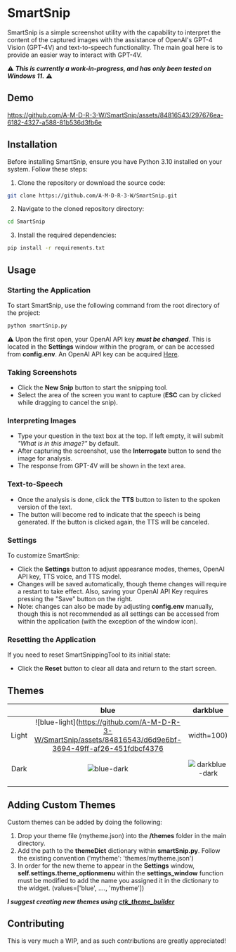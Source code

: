 # SmartSnip

SmartSnip is a simple screenshot utility with the capability to interpret the content of the captured images with the assistance of OpenAI's GPT-4 Vision (GPT-4V) and text-to-speech functionality. The main goal here is to provide an easier way to interact with GPT-4V.

⚠️ ***This is currently a work-in-progress, and has only been tested on Windows 11.*** ⚠️

## Demo

https://github.com/A-M-D-R-3-W/SmartSnip/assets/84816543/297676ea-6182-4327-a588-81b536d3fb6e

## Installation

Before installing SmartSnip, ensure you have Python 3.10 installed on your system. Follow these steps:

1. Clone the repository or download the source code:

```bash
git clone https://github.com/A-M-D-R-3-W/SmartSnip.git
```

2. Navigate to the cloned repository directory:

```bash
cd SmartSnip
```

3. Install the required dependencies:

```bash
pip install -r requirements.txt
```

## Usage

### Starting the Application

To start SmartSnip, use the following command from the root directory of the project:

```bash
python smartSnip.py
```

⚠️ Upon the first open, your OpenAI API key ***must be changed***. This is located in the **Settings** window within the program, or can be accessed from **config.env**. An OpenAI API key can be acquired [Here](https://platform.openai.com/api-keys).

### Taking Screenshots

- Click the **New Snip** button to start the snipping tool.
- Select the area of the screen you want to capture (**ESC** can by clicked while dragging to cancel the snip).

### Interpreting Images

- Type your question in the text box at the top. If left empty, it will submit *"What is in this image?"* by default.
- After capturing the screenshot, use the **Interrogate** button to send the image for analysis.
- The response from GPT-4V will be shown in the text area.

### Text-to-Speech

- Once the analysis is done, click the **TTS** button to listen to the spoken version of the text.
- The button will become red to indicate that the speech is being generated. If the button is clicked again, the TTS will be canceled.

### Settings

To customize SmartSnip:

- Click the **Settings** button to adjust appearance modes, themes, OpenAI API key, TTS voice, and TTS model.
- Changes will be saved automatically, though theme changes will require a restart to take effect. Also, saving your OpenAI API Key requires pressing the "Save" button on the right.
- Note: changes can also be made by adjusting **config.env** manually, though this is not recommended as all settings can be accessed from within the application (with the exception of the window icon).

### Resetting the Application

If you need to reset SmartSnippingTool to its initial state:

- Click the **Reset** button to clear all data and return to the start screen.

## Themes

|                |      blue      |     darkblue   |      green     |      coffee    |       rose     |      violet    |      marsh     |      carrot    |     sky        |      red       |     pink       |     metal      |
|     :---:      |     :---:      |     :---:      |     :---:      |     :---:      |     :---:      |     :---:      |     :---:      |     :---:      |     :---:      |     :---:      |     :---:      |     :---:      |
|     Light      |        ![blue-light](https://github.com/A-M-D-R-3-W/SmartSnip/assets/84816543/d6d9e6bf-3694-49ff-af26-451fdbcf4376 | width=100)        |       ![darkblue-light](https://github.com/A-M-D-R-3-W/SmartSnip/assets/84816543/c97f3939-5b8e-473f-af5e-b35698df056a)         |        ![green-light](https://github.com/A-M-D-R-3-W/SmartSnip/assets/84816543/9a71b152-7db9-431e-bd5c-8efaee6dfa95)        |        ![coffee-light](https://github.com/A-M-D-R-3-W/SmartSnip/assets/84816543/ae99b767-9003-4773-8010-bd01a3ff9c4a)        |       ![rose-light](https://github.com/A-M-D-R-3-W/SmartSnip/assets/84816543/17dcc37f-3242-4262-8949-5ebf08e500e0)         |        ![violet-light](https://github.com/A-M-D-R-3-W/SmartSnip/assets/84816543/fa10a7c6-c961-4dcc-98c4-941b2c6de237)        |        ![marsh-light](https://github.com/A-M-D-R-3-W/SmartSnip/assets/84816543/d508bec8-d679-40ee-a0e2-9a14e921b17c)        |    ![carrot-light](https://github.com/A-M-D-R-3-W/SmartSnip/assets/84816543/7657516b-a304-4585-bb0b-cd6503df420c)            |       ![sky-light](https://github.com/A-M-D-R-3-W/SmartSnip/assets/84816543/5dab8eae-ebf1-4ec6-8fff-b6d5d0aea590)         |        ![red-light](https://github.com/A-M-D-R-3-W/SmartSnip/assets/84816543/99575cdd-b5a3-4a18-b5fc-e5b0c3211c99)        |         ![pink-light](https://github.com/A-M-D-R-3-W/SmartSnip/assets/84816543/3fa080f8-1355-4336-b0dd-03634015198b)       |        ![metal-light](https://github.com/A-M-D-R-3-W/SmartSnip/assets/84816543/f8ac2e74-b40d-4ce7-8a6c-a58d4677b905)        |
|     Dark       |       ![blue-dark](https://github.com/A-M-D-R-3-W/SmartSnip/assets/84816543/e71605db-3c75-415f-828e-153d51d67f24)         |      ![darkblue-dark](https://github.com/A-M-D-R-3-W/SmartSnip/assets/84816543/78ab13a1-0a84-4c3d-b5a7-c22e85f7343a)          |        ![green-dark](https://github.com/A-M-D-R-3-W/SmartSnip/assets/84816543/d684271c-cb2c-4192-8727-31790cf7b6ba)        |        ![coffee-dark](https://github.com/A-M-D-R-3-W/SmartSnip/assets/84816543/520c6f5f-9192-4131-b3db-57b713849155)        |       ![rose-dark](https://github.com/A-M-D-R-3-W/SmartSnip/assets/84816543/26cb2c69-2f2d-438b-8832-b4fd2b4b5a79)         |        ![violet-dark](https://github.com/A-M-D-R-3-W/SmartSnip/assets/84816543/01a2f8e4-7cf4-43ce-96cb-236c509b44e1)        |         ![marsh-dark](https://github.com/A-M-D-R-3-W/SmartSnip/assets/84816543/39017f98-7a5c-4095-8b64-a335198b7663)       |           ![carrot-dark](https://github.com/A-M-D-R-3-W/SmartSnip/assets/84816543/0c17cf5f-ceae-4ca2-91ec-74118779cf7f)     |       ![sky-dark](https://github.com/A-M-D-R-3-W/SmartSnip/assets/84816543/8e83fd7b-4fe6-468e-8880-e812aa810ad3)         |     ![red-dark](https://github.com/A-M-D-R-3-W/SmartSnip/assets/84816543/59cb6a8a-dd34-4223-890e-31de379a8766)           |          ![pink-dark](https://github.com/A-M-D-R-3-W/SmartSnip/assets/84816543/956ee354-5ed3-450c-96c6-ac824a3a94ef)       |         ![metal-dark](https://github.com/A-M-D-R-3-W/SmartSnip/assets/84816543/5e83f383-bcf0-4b83-a56e-406e117cc22d)       |
|                |      <img width=4000/>      |     <img width=4000/>   |      <img width=4000/>     |      <img width=4000/>    |       <img width=4000/>     |      <img width=4000/>    |      <img width=4000/>     |      <img width=4000/>    |     <img width=4000/>        |      <img width=4000/>       |     <img width=4000/>       |     <img width=4000/>      |


## Adding Custom Themes

Custom themes can be added by doing the following:

1. Drop your theme file (mytheme.json) into the **/themes** folder in the main directory.
2. Add the path to the **themeDict** dictionary within **smartSnip.py**. Follow the existing convention ('mytheme': 'themes/mytheme.json')
3. In order for the new theme to appear in the **Settings** window, **self.settings.theme_optionmenu** within the **settings_window** function must be modified to add the name you assigned it in the dictionary to the widget. (values=['blue', ...., 'mytheme'])

***I suggest creating new themes using [ctk_theme_builder](https://github.com/avalon60/ctk_theme_builder)***

## Contributing

This is very much a WIP, and as such contributions are greatly appreciated!
